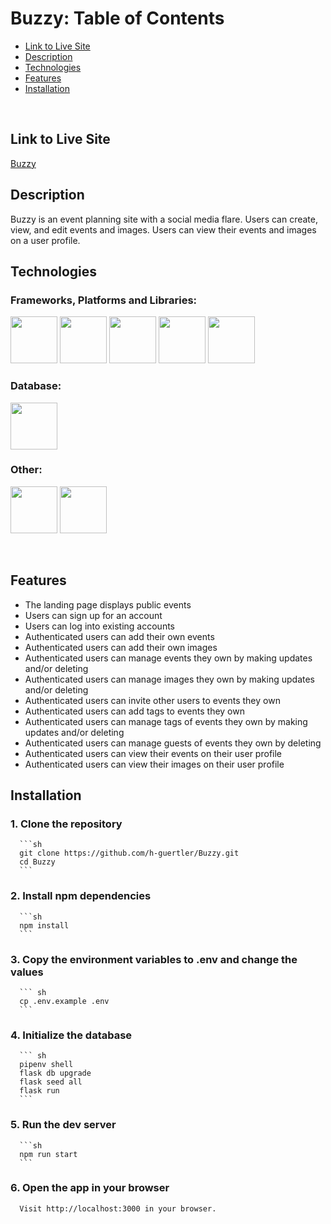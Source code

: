 # Buzzy: Table of Contents

- [Link to Live Site](#link-to-live-site)
- [Description](#description)
- [Technologies](#technologies)
- [Features](#features)
- [Installation](#installation)

<br>

## Link to Live Site

[Buzzy](https://buzzy-mc58.onrender.com/)

## Description

Buzzy is an event planning site with a social media flare. Users can create, view, and edit events and images. Users can view their events and images on a user profile.

## Technologies

### Frameworks, Platforms and Libraries:
<p float="left">
<img src="https://cdn.jsdelivr.net/gh/devicons/devicon@latest/icons/python/python-original.svg" style="width:75px;" />
<img src="https://cdn.jsdelivr.net/gh/devicons/devicon/icons/redux/redux-original.svg" style="width:75px;" />
<img src="https://cdn.jsdelivr.net/gh/devicons/devicon@latest/icons/flask/flask-original.svg" style="width:75px;" />
<img src="https://cdn.jsdelivr.net/gh/devicons/devicon/icons/html5/html5-plain-wordmark.svg" style="width:75px;" />
<img src="https://cdn.jsdelivr.net/gh/devicons/devicon/icons/css3/css3-plain-wordmark.svg" style="width:75px;" />
</p>

### Database:
<img src="https://cdn.jsdelivr.net/gh/devicons/devicon@latest/icons/postgresql/postgresql-plain.svg" style="width:75px;" />

### Other:
<p float="left">
<img src="https://cdn.jsdelivr.net/gh/devicons/devicon@latest/icons/docker/docker-plain.svg" style="width:75px;" />
<img src="https://cdn.jsdelivr.net/gh/devicons/devicon/icons/vscode/vscode-original-wordmark.svg" style="width:75px;" />
</p>

<br>

## Features

- The landing page displays public events
- Users can sign up for an account
- Users can log into existing accounts
- Authenticated users can add their own events
- Authenticated users can add their own images
- Authenticated users can manage events they own by making updates and/or deleting
- Authenticated users can manage images they own by making updates and/or deleting
- Authenticated users can invite other users to events they own
- Authenticated users can add tags to events they own
- Authenticated users can manage tags of events they own by making updates and/or deleting
- Authenticated users can manage guests of events they own by deleting
- Authenticated users can view their events on their user profile
- Authenticated users can view their images on their user profile

## Installation

   ### 1. Clone the repository
      ```sh
      git clone https://github.com/h-guertler/Buzzy.git
      cd Buzzy
      ```
   ### 2. Install npm dependencies
      ```sh
      npm install
      ```
   ### 3. Copy the environment variables to .env and change the values
      ``` sh
      cp .env.example .env
      ```
   ### 4. Initialize the database
      ``` sh
      pipenv shell
      flask db upgrade
      flask seed all
      flask run
      ```
   ### 5. Run the dev server
      ```sh
      npm run start
      ```
   ### 6. Open the app in your browser

      Visit http://localhost:3000 in your browser.

<br>
